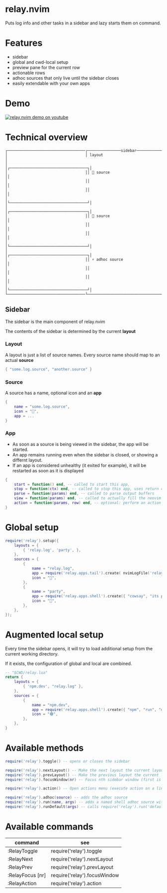 # relay.nvim
Puts log info and other tasks in a sidebar and lazy starts them on command.

# Features
- sidebar
- global and cwd-local setup 
- preview pane for the current row
- actionable rows
- adhoc sources that only live until the sidebar closes
- easily extendable with your own apps

# Demo
[![relay.nvim demo on youtube](http://img.youtube.com/vi/Q-usLiX4KMY/0.jpg)](http://www.youtube.com/watch?v=Q-usLiX4KMY "relay.nvim demo")


# Technical overview

```
┌───────────────────────────────────┌───────────────sidebar───────────────┐
│                                   │ layout                              │
│                                   │┌───────────────────────────────────┐│
│                                   ││ 📕 source                         ││
│                                   ││                                   ││
│                                   ││                                   ││
│                                   │└───────────────────────────────────┘│
│                                   │┌───────────────────────────────────┐│
│                                   ││ 🎉 source                         ││
│                                   ││                                   ││
│                                   ││                                   ││
│                                   │└───────────────────────────────────┘│
│                                   │┌───────────────────────────────────┐│
│                                   ││ ⚡️ adhoc source                   ││
│                                   ││                                   ││
│                                   ││                                   ││
│                                   │└───────────────────────────────────┘│
└───────────────────────────────────└─────────────────────────────────────┘
```

## Sidebar
The sidebar is the main component of relay.nvim

The contents of the sidebar is determined by the current **layout**

### Layout
A layout is just a list of source names. Every source name should map to an actual **source**
```lua
{ "some.log.source", "another.source" }
```


### Source
A source has a name, optional icon and an **app**
```lua
{
    name = "some.log.source",
    icon = "📕",
    app = ...
}
```

### App
- As soon as a source is being viewed in the sidebar, the app will be started.
- An app remains running even when the sidebar is closed, or showing a differnt layout.
- If an app is considered unhealthy (it exited for example), it will be restarted as soon as it is displayed
```lua
{
    start = function() end, -- called to start this app,
    stop = function(ctx) end, -- called to stop this app, uses return calue from start
    parse = function(params) end, -- called to parse output buffers
    view = function(params) end, -- called to actually fill the neovim buffer
    action = function(params, row) end, -- optional: perform an action on a row
}
```

# Global setup
```lua
require('relay').setup({
    layouts = {
        { 'relay.log', 'party', },
    },
    sources = {
        {
            name = "relay.log",
            app = require('relay.apps.tail').create( nvimLogFile('relay.nvim.log'), parseLua),
            icon = "📕",
        },
        {
            name = "party",
            app = require('relay.apps.shell').create({ "cowsay", "its party time" }),
            icon = "🎉",
        },
    },
});
```

# Augmented local setup
Every time the sidebar opens, it will try to load additional setup from the current working directory.

If it exists, the configuration of global and local are combined.

```lua
-- "$CWD/relay.lua"
return {
    layouts = {
        { 'npm.dev', "relay.log" },
    },
    sources = {
        {
            name = "npm.dev",
            app = require('relay.apps.shell').create({ "npm", "run", "dev" }),
            icon = "🟢",
        },
    },
}
```

# Available methods
```lua
require('relay').toggle() -- opens or closes the sidebar

require('relay').nextLayout() -- Make the next layout the current layout
require('relay').prevLayout() -- Make the previous layout the current layout
require('relay').focusWindow(nr) -- Focus nth sidebar window (first is 1)

require('relay').action() -- Open actions menu (execute action on a line)

require('relay').adhoc(source) -- adds the adhoc source
require('relay').run(name, args) -- adds a named shell adhoc source with args
require('relay').runDefault(args) -- calls require('relay').run('default', args)
```

# Available commands
|command|see|
|---|---|
:RelayToggle|require('relay').toggle
:RelayNext|require('relay').nextLayout
:RelayPrev|require('relay').prevLayout
:RelayFocus [nr]|require('relay').focusWindow
:RelayAction|require('relay').action


